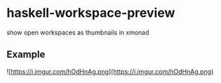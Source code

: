 # haskell-workspace-preview

show open workspaces as thumbnails in xmonad

## Example

![https://i.imgur.com/hOdHnAg.png](https://i.imgur.com/hOdHnAg.png)
